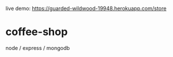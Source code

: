 live demo: https://guarded-wildwood-19948.herokuapp.com/store

# coffee-shop

node / express / mongodb
